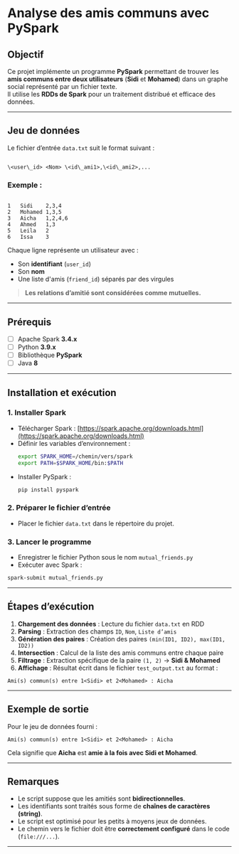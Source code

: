 # Analyse des amis communs avec PySpark

## Objectif  
Ce projet implémente un programme **PySpark** permettant de trouver les **amis communs entre deux utilisateurs** (**Sidi** et **Mohamed**) dans un graphe social représenté par un fichier texte.  
Il utilise les **RDDs de Spark** pour un traitement distribué et efficace des données.

---

## Jeu de données

Le fichier d’entrée `data.txt` suit le format suivant :

```

\<user\_id> <Nom> \<id\_ami1>,\<id\_ami2>,...

```

### Exemple :

```

1	Sidi	2,3,4
2	Mohamed	1,3,5
3	Aicha	1,2,4,6
4	Ahmed	1,3
5	Leila	2
6	Issa	3

````

Chaque ligne représente un utilisateur avec :
-  Son **identifiant** (`user_id`)
-  Son **nom**
-  Une liste d'amis (`friend_id`) séparés par des virgules

>  **Les relations d’amitié sont considérées comme mutuelles.**

---

##  Prérequis

- [ ] Apache Spark **3.4.x**
- [ ] Python **3.9.x**
- [ ] Bibliothèque **PySpark**
- [ ] Java **8**

---

## Installation et exécution

### 1. Installer Spark

- Télécharger Spark : [https://spark.apache.org/downloads.html](https://spark.apache.org/downloads.html)
- Définir les variables d’environnement :
  ```bash
  export SPARK_HOME=/chemin/vers/spark
  export PATH=$SPARK_HOME/bin:$PATH
  ```
* Installer PySpark :

  ```bash
  pip install pyspark
  ```

### 2. Préparer le fichier d’entrée

* Placer le fichier `data.txt` dans le répertoire du projet.

### 3. Lancer le programme

* Enregistrer le fichier Python sous le nom `mutual_friends.py`
* Exécuter avec Spark :

```bash
spark-submit mutual_friends.py
```

---

## Étapes d’exécution

1. **Chargement des données** : Lecture du fichier `data.txt` en RDD
2. **Parsing** : Extraction des champs `ID`, `Nom`, `Liste d’amis`
3. **Génération des paires** : Création des paires `(min(ID1, ID2), max(ID1, ID2))`
4. **Intersection** : Calcul de la liste des amis communs entre chaque paire
5. **Filtrage** : Extraction spécifique de la paire `(1, 2)` → **Sidi & Mohamed**
6. **Affichage** : Résultat écrit dans le fichier `test_output.txt` au format :

```text
Ami(s) commun(s) entre 1<Sidi> et 2<Mohamed> : Aicha
```

---

## Exemple de sortie

Pour le jeu de données fourni :

```text
Ami(s) commun(s) entre 1<Sidi> et 2<Mohamed> : Aicha
```

Cela signifie que **Aicha** est **amie à la fois avec Sidi et Mohamed**.

---
##  Remarques

* Le script suppose que les amitiés sont **bidirectionnelles**.
* Les identifiants sont traités sous forme de **chaînes de caractères (string)**.
* Le script est optimisé pour les petits à moyens jeux de données.
* Le chemin vers le fichier doit être **correctement configuré** dans le code (`file:///...`).

---
